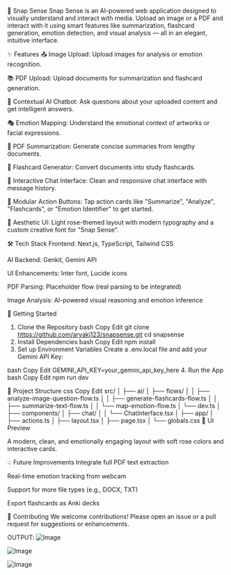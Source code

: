 🌸 Snap Sense
Snap Sense is an AI-powered web application designed to visually understand and interact with media. Upload an image or a PDF and interact with it using smart features like summarization, flashcard generation, emotion detection, and visual analysis — all in an elegant, intuitive interface.

✨ Features
📤 Image Upload: Upload images for analysis or emotion recognition.

📚 PDF Upload: Upload documents for summarization and flashcard generation.

🧠 Contextual AI Chatbot: Ask questions about your uploaded content and get intelligent answers.

🎭 Emotion Mapping: Understand the emotional context of artworks or facial expressions.

📝 PDF Summarization: Generate concise summaries from lengthy documents.

🧾 Flashcard Generator: Convert documents into study flashcards.

💬 Interactive Chat Interface: Clean and responsive chat interface with message history.

🧩 Modular Action Buttons: Tap action cards like "Summarize", "Analyze", "Flashcards", or "Emotion Identifier" to get started.

🎨 Aesthetic UI: Light rose-themed layout with modern typography and a custom creative font for "Snap Sense".

🛠 Tech Stack
Frontend: Next.js, TypeScript, Tailwind CSS

AI Backend: Genkit, Gemini API

UI Enhancements: Inter font, Lucide icons

PDF Parsing: Placeholder flow (real parsing to be integrated)

Image Analysis: AI-powered visual reasoning and emotion inference

🚀 Getting Started
1. Clone the Repository
bash
Copy
Edit
git clone https://github.com/aryakj123/snapsense.git
cd snapsense
2. Install Dependencies
bash
Copy
Edit
npm install
3. Set up Environment Variables
Create a .env.local file and add your Gemini API Key:

bash
Copy
Edit
GEMINI_API_KEY=your_gemini_api_key_here
4. Run the App
bash
Copy
Edit
npm run dev

📂 Project Structure
css
Copy
Edit
src/
│
├── ai/
│   ├── flows/
│   │   ├── analyze-image-question-flow.ts
│   │   ├── generate-flashcards-flow.ts
│   │   ├── summarize-text-flow.ts
│   │   └── map-emotion-flow.ts
│   └── dev.ts
│
├── components/
│   ├── chat/
│   │   └── ChatInterface.tsx
│
├── app/
│   ├── actions.ts
│   ├── layout.tsx
│   ├── page.tsx
│   └── globals.css
📸 UI Preview

A modern, clean, and emotionally engaging layout with soft rose colors and interactive cards.

💡 Future Improvements
Integrate full PDF text extraction

Real-time emotion tracking from webcam

Support for more file types (e.g., DOCX, TXT)

Export flashcards as Anki decks

🙌 Contributing
We welcome contributions! Please open an issue or a pull request for suggestions or enhancements.

OUTPUT:
![Image](https://github.com/user-attachments/assets/34ad247a-3f3a-42ab-8e27-62914ebcc0a8)

![Image](https://github.com/user-attachments/assets/60d25d4f-d7cd-4124-a9d0-57d45c9c8835)

![Image](https://github.com/user-attachments/assets/aff59aa7-9ad5-4a3b-b264-0169a71c482d)



